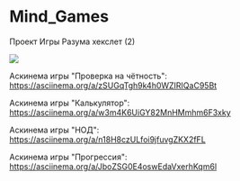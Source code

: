 # Mind_Games
Проект Игры Разума хекслет (2)

<a href="https://codeclimate.com/github/TEAMREDSoldier/Mind_Games/maintainability"><img src="https://api.codeclimate.com/v1/badges/d64210de8ee29ebe79e2/maintainability" /></a>

Аскинема игры "Проверка на чётность":
https://asciinema.org/a/zSUGqTgh9k4h0WZIRIQaC95Bt

Аскинема игры "Калькулятор":
https://asciinema.org/a/w3m4K6UiGY82MnHMmhm6F3xky

Аскинема игры "НОД":
https://asciinema.org/a/n18H8czULfoi9jfuvgZKX2fFL

Аскинема игры "Прогрессия":
https://asciinema.org/a/JboZSG0E4oswEdaVxerhKqm6l